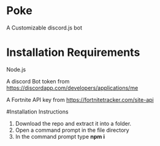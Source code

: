# Poke
A Customizable discord.js bot 

# Installation Requirements
Node.js

A discord Bot token from https://discordapp.com/developers/applications/me

A Fortnite API key from https://fortnitetracker.com/site-api

#Installation Instructions
1. Download the repo and extract it into a folder.
2. Open a command prompt in the file directory 
3. In the command prompt type <b>npm i</b>
